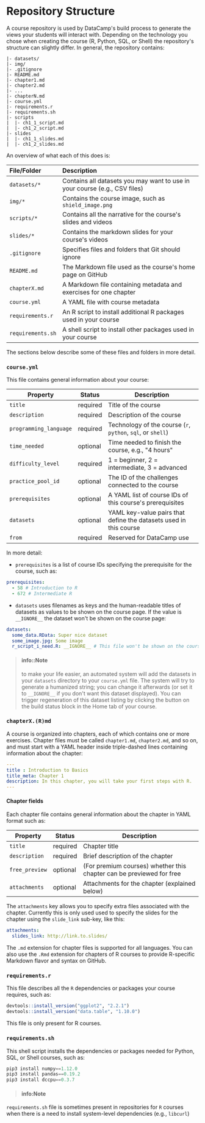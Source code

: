 # Repository Structure

A course repository is used by DataCamp's build process to generate the views your students will interact with.
Depending on the technology you chose when creating the course (R, Python, SQL, or Shell) the repository's structure can slightly differ.
In general, the repository contains:

```text
|- datasets/
|- img/
|- .gitignore
|- README.md
|- chapter1.md
|- chapter2.md
|- ...
|- chapterN.md
|- course.yml
|- requirements.r
|- requirements.sh
|- scripts
|  |- ch1_1_script.md
|  |- ch1_2_script.md
|- slides
|  |- ch1_1_slides.md
|  |- ch1_2_slides.md
```

An overview of what each of this does is:

| File/Folder         | Description |
|:--------------------|:------------|
| `datasets/*`        | Contains all datasets you may want to use in your course (e.g., CSV files) |
| `img/*`             | Contains the course image, such as `shield_image.png` |
| `scripts/*`         | Contains all the narrative for the course's slides and videos |
| `slides/*`          | Contains the markdown slides for your course's videos |
| `.gitignore`        | Specifies files and folders that Git should ignore |
| `README.md`         | The Markdown file used as the course's home page on GitHub |
| `chapterX.md`       | A Markdown file containing metadata and exercises for one chapter |
| `course.yml`        | A YAML file with course metadata |
| `requirements.r`    | An R script to install additional R packages used in your course |
| `requirements.sh`   | A shell script to install other packages used in your course |

The sections below describe some of these files and folders in more detail.

### `course.yml`

This file contains general information about your course:

| Property               | Status   | Description |
|------------------------|----------|-------------|
| `title`                | required | Title of the course |
| `description`          | required | Description of the course |
| `programming_language` | required | Technology of the course (`r`, `python`, `sql`, or `shell`) |
| `time_needed`          | optional | Time needed to finish the course, e.g., "4 hours" |
| `difficulty_level`     | required | 1 = beginner, 2 = intermediate, 3 = advanced |
| `practice_pool_id`     | optional | The ID of the challenges connected to the course |
| `prerequisites`        | optional | A YAML list of course IDs of this course's prerequisites |
| `datasets`             | optional | YAML key-value pairs that define the datasets used in this course |
| `from`                 | required | Reserved for DataCamp use |

In more detail:

* `prerequisites` is a list of course IDs specifying the prerequisite for the course, such as:
```yaml
prerequisites:
  - 58 # Introduction to R
  - 672 # Intermediate R
```
* `datasets` uses filenames as keys and the human-readable titles of datasets as values to be shown on the course page. If the value is `__IGNORE__` the dataset won't be shown on the course page:
```yaml
datasets:
  some_data.RData: Super nice dataset
  some_image.jpg: Some image
  r_script_i_need.R: __IGNORE__ # This file won't be shown on the course page
```

> #### info::Note
> to make your life easier, an automated system will add the datasets in your `datasets` directory to your `course.yml` file. The system will try to generate a humanized string; you can change it afterwards (or set it to `__IGNORE__` if you don't want this dataset displayed).  You can trigger regeneration of this dataset listing by clicking the button on the build status block in the Home tab of your course.

### `chapterX.(R)md`

A course is organized into chapters, each of which contains one or more exercises.
Chapter files must be called `chapter1.md`, `chapter2.md`, and so on,
and must start with a YAML header inside triple-dashed lines containing information about the chapter:

```yaml
---
title : Introduction to Basics
title_meta: Chapter 1
description: In this chapter, you will take your first steps with R.
---
```

#### Chapter fields

Each chapter file contains general information about the chapter in YAML format such as:

| Property               | Status   | Description |
|------------------------|----------|-------------|
| `title`                | required | Chapter title |
| `description`          | required | Brief description of the chapter |
| `free_preview`         | optional | (For premium courses) whether this chapter can be previewed for free |
| `attachments`          | optional | Attachments for the chapter (explained below) |

The `attachments` key allows you to specify extra files associated with the chapter.  Currently this is only used used to specify the slides for the chapter using the `slide_link` sub-key, like this:

```yaml
attachments:
  slides_link: http://link.to.slides/
```

The `.md` extension for chapter files is supported for all languages. You can also use the `.Rmd` extension for chapters of R courses to provide R-specific Markdown flavor and syntax on GitHub.

### `requirements.r`

This file describes all the `R` dependencies or packages your course requires, such as:

```r
devtools::install_version("ggplot2", "2.2.1")
devtools::install_version("data.table", "1.10.0")
```

This file is only present for R courses.

### `requirements.sh`

This shell script installs the dependencies or packages needed for Python, SQL, or Shell courses, such as:

```python
pip3 install numpy==1.12.0
pip3 install pandas==0.19.2
pip3 install dccpu==0.3.7
```

> #### info:Note
`requirements.sh` file is sometimes present in repositories for `R` courses when there is a need to install system-level dependencies (e.g., `libcurl`)
